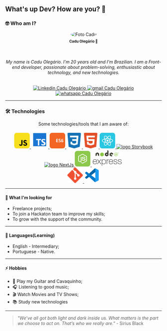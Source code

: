 ## What's up Dev? How are you? 👋

### 🤓 Who am I?

<p align="center">
    <img 
        style="border-radius: 50%;" 
        src="https://avatars.githubusercontent.com/u/69859248?v=4" 
        width="120px;" 
        alt="Foto Cadu">
    <br/>
    <sub><b>Cadu Olegário  🚀</b></sub>
</p>
</br>
<h6 align="center">
    My name is Cadu Olegário. I'm 20 years old and I'm Brazilian. I am a Front-end developer, passionate about problem-solving, enthusiastic about technology, and new technologies.
</h6>

<p align="center">
    <a href="https://www.linkedin.com/in/carlos-eduardo-oleg%C3%A1rio-0a36171b5/">
        <img 
            alt="Linkedin Cadu Olegário" 
            src="https://img.shields.io/badge/-Cadu%20Oleg%C3%A1rio-%230077b5?style=flat-square&logo=linkedin">
    </a>
    <a href="mailto:cadusilva.sacra@gmail.com">
        <img 
            alt="gmail Cadu Olegário" 
            src="https://img.shields.io/badge/Gmail-%23c14438?style=flat-square&logo=gmail&logoColor=white">
    </a>
    <a href="https://api.whatsapp.com/send?phone=5534997066786&text=Ol%C3%A1,%20Cadu!">
        <img 
            alt="whatsapp Cadu Olegário" 
            src="https://img.shields.io/badge/-Cadu%20Oleg%C3%A1rio-%2325D366?style=flat-square&logo=whatsapp&logoColor=white">
    </a>
</p>

---

### 🛠 Technologies

<p align="center">
Some technologies/tools that I am aware of:

<p align="center">
    <a href="https://www.javascript.com/">
        <img 
            src="https://github.com/CaduOlegario/CaduOlegario/blob/master/assets/icon-javascript.svg" 
            alt="logo JavaScript"
            width="50px"
            style="border-radius: 8px;">
    </a>
    <a href="https://www.typescriptlang.org/">
        <img 
            src="https://github.com/CaduOlegario/CaduOlegario/blob/master/assets/icon-typescript.png"
            alt="logo Typescript"
            width="56px">
    </a>
    <a href="http://www.ecma-international.org/ecma-262/6.0/">
        <img 
            src="https://github.com/CaduOlegario/CaduOlegario/blob/master/assets/icon-ecmascript6.svg" 
            alt="logo ECS6"
            width="50px"
            style="border-radius: 8px;">
    </a>
    <a href="https://developer.mozilla.org/en-US/docs/Web/CSS">
        <img 
            src="https://github.com/CaduOlegario/CaduOlegario/blob/master/assets/icon-css3.svg" 
            alt="logo CSS3"
            width="50px"
            style="border-radius: 8px;">
    </a>
    <a href="https://developer.mozilla.org/en-US/docs/Web/HTML">
        <img 
            src="https://github.com/CaduOlegario/CaduOlegario/blob/master/assets/icon-html5.svg" 
            alt="logo HTML5"
            width="50px"
            style="border-radius: 8px;">
    </a>
    <a href="https://reactjs.org/">
        <img 
            src="https://github.com/CaduOlegario/CaduOlegario/blob/master/assets/icon-react.svg"
            alt="logo React"
            width="50px"
            style="border-radius: 8px;">
    </a>
     <a href="https://storybook.js.org/">
        <img 
            src="https://github.com/CaduOlegario/CaduOlegario/blob/master/assets/icon-storybook.svg" 
            alt="logo Storybook"
            width="50px">
    </a>
     <a href="https://nextjs.org/">
        <img 
            src="https://github.com/CaduOlegario/CaduOlegario/blob/master/assets/icon-nextjs.svg" 
            alt="logo NextJs"
            width="50px">
    </a>
    <a href="https://nodejs.org/en/">
        <img 
            src="https://github.com/CaduOlegario/CaduOlegario/blob/master/assets/icon-nodejs.svg" 
            alt="logo Node.js"
            width="50px"
            style="border-radius: 8px;">
    </a>
    <a href="https://expressjs.com/">
        <img 
            src="https://github.com/CaduOlegario/CaduOlegario/blob/master/assets/icon-express2.png" 
            alt="logo express"
            width="100px">
    </a>
    </br>
    <a href="https://git-scm.com/">
        <img 
            src="https://github.com/CaduOlegario/CaduOlegario/blob/master/assets/icon-git.svg" 
            alt="logo git"
            width="50px">
    </a>
    <a href="https://code.visualstudio.com/">
        <img 
            src="https://github.com/CaduOlegario/CaduOlegario/blob/master/assets/icon-vscode.svg" 
            alt="logo Vscode"
            width="50px">
    </a>
</p>

---

#### 🚧 What I'm looking for

- Freelance projects;
- To join a Hackaton team to improve my skills;
- To grow with the support of the community.

---

#### 💬 Languages(Learning)

- English - Intermediary;
- Portuguese - Native.

---

#### ⚡ Hobbies

- 🎸 Play my Guitar and Cavaquinho;
- 🎧 Listening to good music;
- 🎬 Watch Movies and TV Shows;
- 📚 Study new technologies

---

> _"We’ve all got both light and dark inside us. What matters is the part we choose to act on. That’s who we really are."_ - Sirius Black
